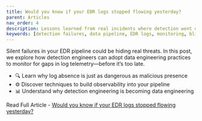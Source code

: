```yaml
---
title: Would you know if your EDR logs stopped flowing yesterday?
parent: Articles
nav_order: 4
description: Lessons learned from real incidents where detection went dark due to data issues.
keywords: [detection failures, data pipeline, EDR logs, monitoring, blind spots]
---
```



Silent failures in your EDR pipeline could be hiding real threats. In this post, we explore how detection engineers can adopt data engineering practices to monitor for gaps in log telemetry—before it’s too late.

- 🔍 Learn why log absence is just as dangerous as malicious presence
- ⚙️ Discover techniques to build observability into your pipeline
- 📊 Understand why detection engineering is becoming data engineering

Read Full Article - [Would you know if your EDR logs stopped flowing yesterday?](https://medium.com/@logfiend/would-you-know-if-your-edr-logs-stopped-flowing-yesterday-d3c4f9317896)
